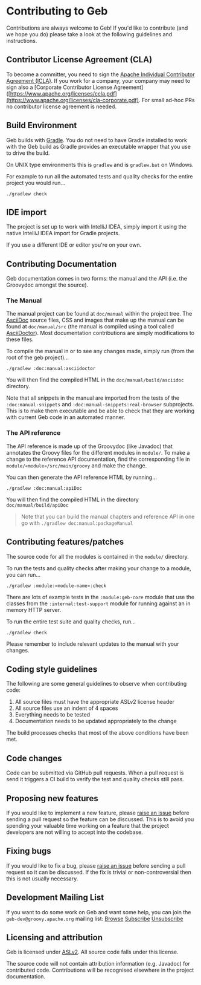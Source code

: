 <!--
SPDX-License-Identifier: Apache-2.0

Licensed under the Apache License, Version 2.0 (the "License");
you may not use this file except in compliance with the License.
You may obtain a copy of the License at

    https://www.apache.org/licenses/LICENSE-2.0

Unless required by applicable law or agreed to in writing, software
distributed under the License is distributed on an "AS IS" BASIS,
WITHOUT WARRANTIES OR CONDITIONS OF ANY KIND, either express or implied.
See the License for the specific language governing permissions and
limitations under the License.
-->
# Contributing to Geb

Contributions are always welcome to Geb!
If you'd like to contribute (and we hope you do) please take a look at the following guidelines and instructions.

## Contributor License Agreement (CLA)

To become a committer, you need to sign the [Apache Individual Contributor Agreement (ICLA)](https://www.apache.org/licenses/icla.pdf). If you work for a company, your company may need to sign also a [Corporate Contributor License Agreement]([https://www.apache.org/licenses/ccla.pdf](https://www.apache.org/licenses/cla-corporate.pdf). For small ad-hoc PRs no contributor license agreement is needed.

## Build Environment

Geb builds with [Gradle](http://www.gradle.org/). 
You do not need to have Gradle installed to work with the Geb build as Gradle provides an executable wrapper that you use to drive the build.

On UNIX type environments this is `gradlew` and is `gradlew.bat` on Windows.

For example to run all the automated tests and quality checks for the entire project you would run…

    ./gradlew check
    
## IDE import

The project is set up to work with IntelliJ IDEA, simply import it using the native IntelliJ IDEA import for Gradle projects.

If you use a different IDE or editor you're on your own.    

## Contributing Documentation

Geb documentation comes in two forms: the manual and the API (i.e. the Groovydoc amongst the source).

### The Manual

The manual project can be found at `doc/manual` within the project tree. 
The [AsciiDoc](http://asciidoc.org/) source files, CSS and images that make up the manual can be found at `doc/manual/src` (the manual is compiled using a tool called [AsciiDoctor](http://asciidoctor.org/)).
Most documentation contributions are simply modifications to these files.

To compile the manual in or to see any changes made, simply run (from the root of the geb project)…

    ./gradlew :doc:manual:asciidoctor

You will then find the compiled HTML in the `doc/manual/build/asciidoc` directory.

Note that all snippets in the manual are imported from the tests of the `:doc:manual-snippets` and `:doc:manual-snippets:real-browser` subprojects.
This is to make them executable and be able to check that they are working with current Geb code in an automated manner.

### The API reference

The API reference is made up of the Groovydoc (like Javadoc) that annotates the Groovy files for the different modules in `module/`. 
To make a change to the reference API documentation, find the corresponding file in `module/«module»/src/main/groovy` and make the change.

You can then generate the API reference HTML by running…

    ./gradlew :doc:manual:apiDoc

You will then find the compiled HTML in the directory `doc/manual/build/apiDoc`

> Note that you can build the manual chapters and reference API in one go with `./gradlew doc:manual:packageManual`

## Contributing features/patches

The source code for all the modules is contained in the `module/` directory.

To run the tests and quality checks after making your change to a module, you can run…

    ./gradlew :module:«module-name»:check

There are lots of example tests in the `:module:geb-core` module that use the classes from the `:internal:test-support` module for running against an in memory HTTP server.

To run the entire test suite and quality checks, run…

    ./gradlew check

Please remember to include relevant updates to the manual with your changes.

## Coding style guidelines

The following are some general guidelines to observe when contributing code:

1. All source files must have the appropriate ASLv2 license header
1. All source files use an indent of 4 spaces
1. Everything needs to be tested
1. Documentation needs to be updated appropriately to the change

The build processes checks that most of the above conditions have been met.

## Code changes

Code can be submitted via GitHub pull requests.
When a pull request is send it triggers a CI build to verify the test and quality checks still pass.

## Proposing new features

If you would like to implement a new feature, please [raise an issue](https://github.com/apache/groovy-geb/issues) before sending a pull request so the feature can be discussed.
This is to avoid you spending your valuable time working on a feature that the project developers are not willing to accept into the codebase.

## Fixing bugs

If you would like to fix a bug, please [raise an issue](https://github.com/apache/groovy-geb/issues) before sending a pull request so it can be discussed.
If the fix is trivial or non-controversial then this is not usually necessary.

## Development Mailing List

If you want to do some work on Geb and want some help,
you can join the `geb-dev@groovy.apache.org` mailing list:
[Browse](https://lists.apache.org/list.html?geb-dev@groovy.apache.org)
[Subscribe](mailto:geb-dev-subscribe@groovy.apache.org)
[Unsubscribe](mailto:geb-dev-unsubscribe@groovy.apache.org)

## Licensing and attribution

Geb is licensed under [ASLv2](https://www.apache.org/licenses/LICENSE-2.0). All source code falls under this license.

The source code will not contain attribution information (e.g. Javadoc) for contributed code.
Contributions will be recognised elsewhere in the project documentation.
